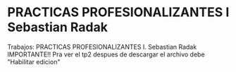 # PRACTICAS PROFESIONALIZANTES I Sebastian Radak
Trabajos: PRACTICAS PROFESIONALIZANTES I. Sebastian Radak
IMPORTANTE!! Pra ver el tp2 despues de descargar el archivo debe "Habilitar edicion"

